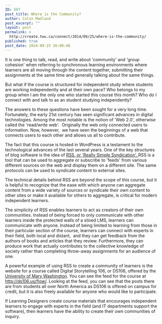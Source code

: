 ```yaml
---
ID: 597
post_title: Where is the Community?
author: Colin Madland
post_excerpt: ""
layout: post
permalink: >
  http://create.twu.ca/connect/2014/09/25/where-is-the-community/
published: true
post_date: 2014-09-25 16:00:46
---
```

It is one thing to talk, read, and write about 'community' and 'group cohesion' when referring to synchronous learning environments where learners are all moving through the content together, submitting their assignments at the same time and generally talking about the same things.

But what if the course is structured for independent study where students are working independently and at their own pace? Who belongs to my group when I am the only one who started this course this month? Who do I connect with and talk to as an student studying independently?

The answers to these questions have been sought for a very long time. Fortunately, the early 21st century has seen significant advances in digital technologies. Among the most notable is the notion of 'Web 2.0', otherwise called the 'read/write web'.  Originally the web only connected users to information. Now, however,  we have seen the beginnings of a web that connects users to each other and allows us all to contribute.

The fact that this course is hosted in WordPress is a testament to the technological advances of the last several years. One of the key structures of blog software is the idea of <a title="RSS on Wikipedia" href="http://en.wikipedia.org/wiki/RSS"  rel="noopener noreferrer">RSS, or 'Really Simple Syndication'. </a>RSS is a tool that can be used to aggregate or subscribe to 'feeds' from various different sources on the web and display them on a different site. The same protocols can be used to syndicate content to external sites.

The technical details behind RSS are beyond the scope of this course, but it is helpful to recognize that the ease with which anyone can aggregate content from a wide variety of sources or syndicate their own content to other sites or make it available for others to aggregate, is critical for modern independent learners.

The simplicity of RSS enables learners to act as creators of their own communities. Instead of being forced to only communicate with other learners inside the protected walls of a siloed LMS, learners can communicate with anyone. Instead of being limited to learning from those in their particular section of the course, learners can connect with experts in their field, both local and distant,  and they can get feedback from the authors of books and articles that they review. Furthermore, they can produce work that actually contributes to the collective knowledge of society rather than completing throw-away assignments for an audience of one.

A powerful example of using RSS to create a community of learners is the website for a course called Digital Storytelling 106, or DS106, offered by the <a href="http://www.umw.edu/"  rel="noopener noreferrer">University of Mary Washington</a>. You can see the feed for the course at <a title="DS106 Flow" href="http://ds106.us/flow/"  rel="noopener noreferrer">http://ds106.us/flow/</a>. Looking at the feed, you can see that the posts there are from students all over North America as DS106 is offered on campus for credit, but it is also freely available for anyone who would like to participate.

If Learning Designers create course materials that encourages independent learners to engage with experts in the field (and IT departments support the software), then learners have the ability to create their <em>own</em> communities of inquiry.